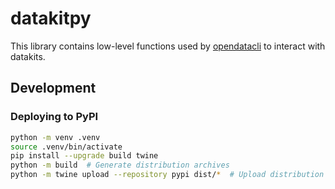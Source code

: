 # datakitpy

This library contains low-level functions used by [opendatacli](https://github.com/open-datakit/cli) to interact with datakits.

## Development

### Deploying to PyPI

```bash
python -m venv .venv
source .venv/bin/activate
pip install --upgrade build twine
python -m build  # Generate distribution archives
python -m twine upload --repository pypi dist/*  # Upload distribution archives
```
